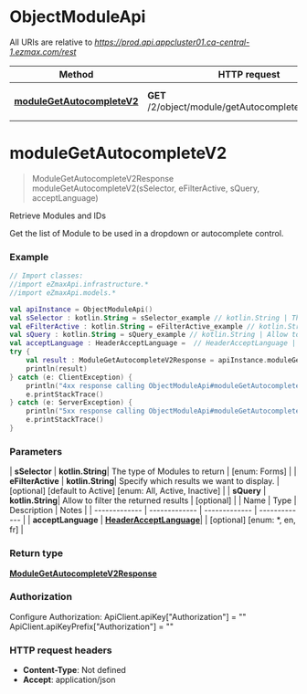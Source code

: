# ObjectModuleApi

All URIs are relative to *https://prod.api.appcluster01.ca-central-1.ezmax.com/rest*

| Method | HTTP request | Description |
| ------------- | ------------- | ------------- |
| [**moduleGetAutocompleteV2**](ObjectModuleApi.md#moduleGetAutocompleteV2) | **GET** /2/object/module/getAutocomplete/{sSelector} | Retrieve Modules and IDs |


<a id="moduleGetAutocompleteV2"></a>
# **moduleGetAutocompleteV2**
> ModuleGetAutocompleteV2Response moduleGetAutocompleteV2(sSelector, eFilterActive, sQuery, acceptLanguage)

Retrieve Modules and IDs

Get the list of Module to be used in a dropdown or autocomplete control.

### Example
```kotlin
// Import classes:
//import eZmaxApi.infrastructure.*
//import eZmaxApi.models.*

val apiInstance = ObjectModuleApi()
val sSelector : kotlin.String = sSelector_example // kotlin.String | The type of Modules to return
val eFilterActive : kotlin.String = eFilterActive_example // kotlin.String | Specify which results we want to display.
val sQuery : kotlin.String = sQuery_example // kotlin.String | Allow to filter the returned results
val acceptLanguage : HeaderAcceptLanguage =  // HeaderAcceptLanguage | 
try {
    val result : ModuleGetAutocompleteV2Response = apiInstance.moduleGetAutocompleteV2(sSelector, eFilterActive, sQuery, acceptLanguage)
    println(result)
} catch (e: ClientException) {
    println("4xx response calling ObjectModuleApi#moduleGetAutocompleteV2")
    e.printStackTrace()
} catch (e: ServerException) {
    println("5xx response calling ObjectModuleApi#moduleGetAutocompleteV2")
    e.printStackTrace()
}
```

### Parameters
| **sSelector** | **kotlin.String**| The type of Modules to return | [enum: Forms] |
| **eFilterActive** | **kotlin.String**| Specify which results we want to display. | [optional] [default to Active] [enum: All, Active, Inactive] |
| **sQuery** | **kotlin.String**| Allow to filter the returned results | [optional] |
| Name | Type | Description  | Notes |
| ------------- | ------------- | ------------- | ------------- |
| **acceptLanguage** | [**HeaderAcceptLanguage**](.md)|  | [optional] [enum: *, en, fr] |

### Return type

[**ModuleGetAutocompleteV2Response**](ModuleGetAutocompleteV2Response.md)

### Authorization


Configure Authorization:
    ApiClient.apiKey["Authorization"] = ""
    ApiClient.apiKeyPrefix["Authorization"] = ""

### HTTP request headers

 - **Content-Type**: Not defined
 - **Accept**: application/json

